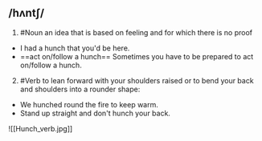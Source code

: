 ## /hʌntʃ/  
1. #Noun 
an idea that is based on feeling and for which there is no proof

- I had a hunch that you'd be here.
- ==act on/follow a hunch==
Sometimes you have to be prepared to act on/follow a hunch.

2. #Verb
to lean forward with your shoulders raised or to bend your back and shoulders into a rounder shape:

- We hunched round the fire to keep warm.
- Stand up straight and don't hunch your back.

![[Hunch_verb.jpg]]